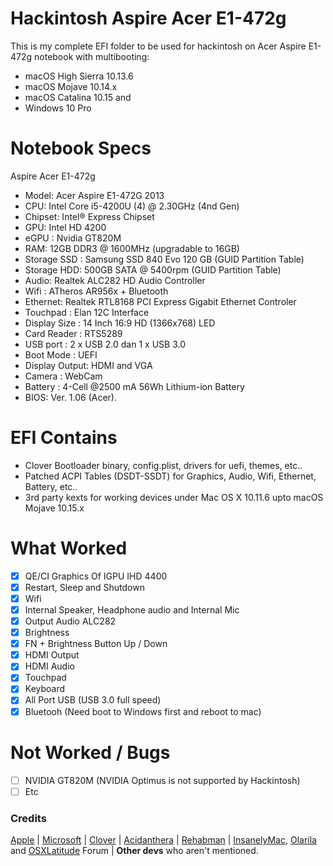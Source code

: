 # Hackintosh Aspire Acer E1-472g
This is my complete EFI folder to be used for hackintosh on Acer Aspire E1-472g notebook with multibooting:
- macOS High Sierra 10.13.6
- macOS Mojave 10.14.x
- macOS Catalina 10.15 and
- Windows 10 Pro

# Notebook Specs
 Aspire Acer E1-472g
 - Model: Acer Aspire E1-472G 2013
 - CPU: Intel Core i5-4200U (4) @ 2.30GHz (4nd Gen)
 - Chipset: Intel® Express Chipset
 - GPU: Intel HD 4200
 - eGPU : Nvidia GT820M
 - RAM: 12GB DDR3 @ 1600MHz (upgradable to 16GB)
 - Storage SSD : Samsung SSD 840 Evo 120 GB (GUID Partition Table)
 - Storage HDD: 500GB SATA @ 5400rpm (GUID Partition Table)
 - Audio: Realtek ALC282 HD Audio Controller
 - Wifi : ATheros AR956x + Bluetooth
 - Ethernet: Realtek RTL8168 PCI Express Gigabit Ethernet Controler
 - Touchpad : Elan 12C Interface
 - Display Size : 14 Inch 16:9 HD (1366x768) LED
 - Card Reader : RTS5289
 - USB port : 2 x USB 2.0 dan 1 x USB 3.0
 - Boot Mode : UEFI
 - Display Output: HDMI and VGA
 - Camera : WebCam
 - Battery : 4-Cell @2500 mA 56Wh Lithium-ion Battery
 - BIOS: Ver. 1.06 (Acer).


# EFI Contains
 - Clover Bootloader binary, config.plist, drivers for uefi, themes, etc..
 - Patched ACPI Tables (DSDT-SSDT) for Graphics, Audio, Wifi, Ethernet, Battery, etc..
 - 3rd party kexts for working devices under Mac OS X 10.11.6 upto macOS Mojave 10.15.x
 
# What Worked
- [x] QE/CI Graphics Of IGPU IHD 4400
- [x] Restart, Sleep and Shutdown
- [x] Wifi
- [x] Internal Speaker, Headphone audio and Internal Mic
- [x] Output Audio ALC282
- [x] Brightness 
- [x] FN + Brightness Button Up / Down
- [x] HDMI Output
- [x] HDMI Audio
- [x] Touchpad
- [x] Keyboard
- [x] All Port USB (USB 3.0 full speed)
- [x] Bluetooh (Need boot to Windows first and reboot to mac)

# Not Worked / Bugs
- [ ] NVIDIA GT820M (NVIDIA Optimus is not supported by Hackintosh)
- [ ] Etc

### Credits
[Apple](https://www.apple.com) | [Microsoft](https://www.microsoft.com/en-us/windows) | [Clover](https://sourceforge.net/projects/cloverefiboot) | [Acidanthera](https://github.com/acidanthera) | [Rehabman](https://github.com/RehabMan/Laptop-DSDT-Patch) | [InsanelyMac](https://www.insanelymac.com/forum), [Olarila](http://olarila.com/forum) and [OSXLatitude](https://osxlatitude.com/forums) Forum | <b>Other devs</b> who aren't mentioned.
